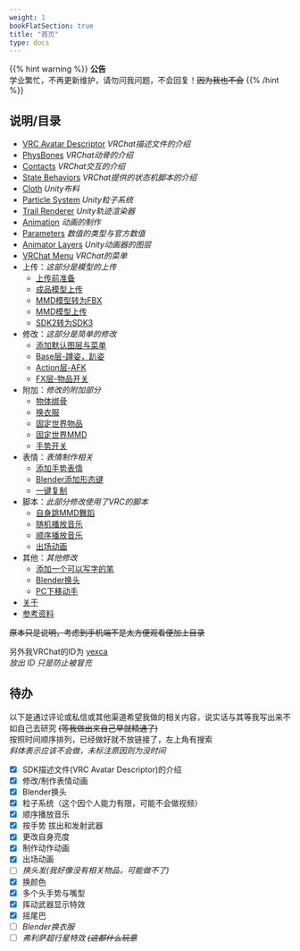 ```yaml
---
weight: 1
bookFlatSection: true
title: "首页"
type: docs
---
```


{{% hint warning %}}
**公告**  
学业繁忙，不再更新维护，请勿问我问题，不会回复！~~因为我也不会~~
{{% /hint %}}

## 说明/目录

* [VRC Avatar Descriptor](/div/vrc_avatar_descriptor/) *VRChat描述文件的介绍*
* [PhysBones](/dynamics/physbones/) *VRChat动骨的介绍*
* [Contacts](/dynamics/contacts/) *VRChat交互的介绍*
* [State Behaviors](/div/state_behaviors/) *VRChat提供的状态机脚本的介绍*
* [Cloth](/div/cloth/) *Unity布料*
* [Particle System](/div/particle_system/) *Unity粒子系统*
* [Trail Renderer](/div/trail_renderer/) *Unity轨迹渲染器*
* [Animation](/summary/anime/) *动画的制作*
* [Parameters](/summary/parameters/) *数值的类型与官方数值*
* [Animator Layers](/summary/layers/) *Unity动画器的图层*
* [VRChat Menu](/summary/menu/) *VRChat的菜单*
* 上传：*这部分是模型的上传*
    * [上传前准备](/upload/prepare/)
    * [成品模型上传](/upload/upload/)
    * [MMD模型转为FBX](/upload/mmd_to_fbx/)
    * [MMD模型上传](/upload/mmd_upload/)
    * [SDK2转为SDK3](/upload/sdk2_to_sdk3/)
* 修改：*这部分是简单的修改*
    * [添加默认图层与菜单](/editing/playable_layers/)
    * [Base层-蹲姿，趴姿](/editing/base/)
    * [Action层-AFK](/editing/afk/)
    * [FX层-物品开关](/editing/switch/)
* 附加：*修改的附加部分*
    * [物体绑骨](/additional/tied_bones/)
    * [换衣服](/additional/change_clothes/)
    * [固定世界物品](/additional/set_object/)
    * [固定世界MMD](/additional/set_mmd/)
    * [手势开关](/additional/gesture/)
* 表情：*表情制作相关*
    * [添加手势表情](/emote/emote_anim/)
    * [Blender添加形态键](/emote/add_blendershapes/)
    * [一键复制](/emote/pumkin_tools/)
* 脚本：*此部分修改使用了VRC的脚本*
    * [自身跳MMD舞蹈](/script/self_mmd/)
    * [随机播放音乐](/script/shuffle_playback/)
    * [顺序播放音乐](/script/play_in_order/)
    * [出场动画](/script/start/)
* 其他：*其他修改*
    * [添加一个可以写字的笔](/other/vrlabs_marker/)
    * [Blender换头](/other/blender_change_head/)
    * [PC下移动手](/other/pc_arm_moving/)
* [关于](/about/)
* [参考资料](/references/)

~~原本只是说明，考虑到手机端不是太方便观看便加上目录~~  

另外我VRChat的ID为 [yexca](https://vrchat.com/home/user/usr_16490da9-3083-4d90-baab-f19d939c2732)  
*放出 ID 只是防止被冒充*

## 待办

以下是通过评论或私信或其他渠道希望我做的相关内容，说实话与其等我写出来不如自己去研究 ~~(等我做出来自己早就精通了)~~  
按照时间顺序排列，已经做好就不放链接了，左上角有搜索  
*斜体表示应该不会做，未标注原因则为没时间*

* [x] SDK描述文件(VRC Avatar Descriptor)的介绍
* [x] 修改/制作表情动画
* [X] Blender换头
* [X] 粒子系统（这个因个人能力有限，可能不会做视频）
* [X] 顺序播放音乐
* [X] 按手势 拔出和发射武器
* [X] 更改自身亮度
* [X] 制作动作动画
* [X] 出场动画
* [ ] *换头发(我好像没有相关物品，可能做不了)*
* [X] 换颜色
* [X] 多个头手势与嘴型
* [X] 挥动武器显示特效
* [X] 摇尾巴  
* [ ] *Blender换衣服*
* [ ] *弗利萨超行星特效 ~~(这都什么玩意~~*
